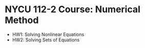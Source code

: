 # NYCU 112-2 Course: Numerical Method
- HW1: Solving Nonlinear Equations
- HW2: Solving Sets of Equations